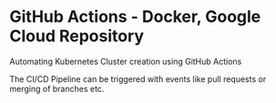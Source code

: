 # GitHub Actions - Docker, Google Cloud Repository

Automating Kubernetes Cluster creation using GitHub Actions

The CI/CD Pipeline can be triggered with events like pull requests or merging of branches etc. 
